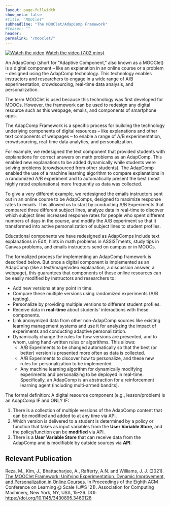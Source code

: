 ```yaml
---
layout: page-fullwidth
show_meta: false
#title: "MOOClet"
subheadline: "The MOOClet/AdapComp Framework"
#teaser: ""
header: 
permalink: "/mooclet/"
---
```

[![Watch the video](https://img.youtube.com/vi/_PrBCaOE4QE/default.jpg)](https://www.youtube.com/watch?v=_PrBCaOE4QE)
[Watch the video (7:02 mins)](https://www.youtube.com/watch?v=_PrBCaOE4QE)

An AdapComp (short for "Adaptive Component," also known as a MOOClet) is a digital component – like an explanation in an online course or a problem – designed using the AdapComp technology. This technology enables instructors and researchers to engage in a wide range of A/B experimentation, crowdsourcing, real-time data analysis, and personalization.

The term MOOClet is used because this technology was first developed for MOOCs. However, the framework can be used to redesign any digital resource such as this webpage, emails, and components of smartphone apps.

The AdapComp Framework is a specific process for building the technology underlying components of digital resources – like explanations and other text components of webpages – to enable a range of A/B experimentation, crowdsourcing, real-time data analytics, and personalization.

For example, we redesigned the text component that provided students with explanations for correct answers on math problems as an AdapComp. This enabled new explanations to be added dynamically while students were solving problems (crowdsourced from other students). The AdapComp enabled the use of a machine learning algorithm to compare explanations in a randomized A/B experiment and to automatically present the best (most highly rated explanations) more frequently as data was collected.

To give a very different example, we redesigned the emails instructors sent out in an online course to be AdapComps, designed to maximize response rates to emails. This allowed us to start by conducting A/B Experiments that compared three different subject lines, analyze data in real-time to discover which subject lines increased response rates for people who spent different numbers of days in the course, and modify the A/B experiment so that it transformed into active personalization of subject lines to student profiles.

Educational components we have redesigned as AdapComps include text explanations in EdX, hints in math problems in ASSISTments, study tips in Canvas problems, and emails instructors send on campus or in MOOCs.

The formalized process for implementing an AdapComp framework is described below. But once a digital component is implemented as an AdapComp (like a text/image/video explanation, a discussion answer, a webpage), this guarantees that components of these online resources can be easily modified by instructors and researchers to:

- Add new versions at any point in time.
- Compare these multiple versions using randomized experiments (A/B testing).
- Personalize by providing multiple versions to different student profiles.
- Receive data in **real-time** about students' interactions with these components.
- Link anonymized data from other non-AdapComp sources like existing learning management systems and use it for analyzing the impact of experiments and conducting adaptive personalization.
- Dynamically change the rules for how versions are presented, and to whom, using hand-written rules or algorithms. This allows:
  - A/B Experiments to be changed automatically so that the best (or better) version is presented more often as data is collected.
  - A/B Experiments to discover how to personalize, and these new rules for personalization to be implemented.
  - Any machine learning algorithm for dynamically modifying experiments and personalizing to be deployed in real-time. Specifically, an AdapComp is an abstraction for a reinforcement learning agent (including multi-armed bandits).

The formal definition: A digital resource component (e.g., lesson/problem) is an AdapComp IF and ONLY IF:
1. There is a collection of multiple versions of the AdapComp content that can be modified and added to at any time via API.
2. Which version is delivered to a student is determined by a policy or function that takes as input variables from the **User Variable Store**, and the policy/function can be **modified** via API.
3. There is a **User Variable Store** that can receive data from the AdapComp and is modifiable by outside sources via **API**.

## Relevant Publication
Reza, M., Kim, J., Bhattacharjee, A., Rafferty, A.N. and Williams, J. J. (2021). [The MOOClet Framework: Unifying Experimentation, Dynamic Improvement, and Personalization in Online Courses](https://dl.acm.org/doi/10.1145/3430895.3460128). In Proceedings of the Eighth ACM Conference on Learning @ Scale (L@S '21). Association for Computing Machinery, New York, NY, USA, 15–26. DOI: https://doi.org/10.1145/3430895.3460128